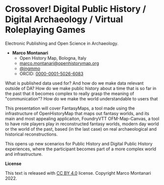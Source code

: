# Crossover! Digital Public History / Digital Archaeology / Virtual Roleplaying Games

Electronic Publishing and Open Science in Archaeology.

- **Marco Montanari**
  - Open History Map, Bologna, Italy
  - [marco.montanari@openhistorymap.org](mailto:marco.montanari@openhistorymap.org)
  - [@ingmmo](https://twitter.com/ingmmo)
  - ORCID: [0000-0001-5026-6083](https://orcid.org/0000-0001-5026-6083)


What is published data used for? And how do we make data relevant outside of DA? How do we make public history about a time that is so far in the past that it becomes complex to really grasp the meaning of "communication"? How do we make the world understandable to users that 

This presentation will cover FantasyMaps, a tool made using the infrastructure of OpenHistoryMap that maps out fantasy worlds, and its main and most appealing applicaiton, FoundryVTT OFM-Map-Canvas, a tool to have role players play in reconstructed fantasy worlds, modern day world or the world of the past, based (in the last case) on real archaeological and historical reconstructions. 

This opens up new scenarios for Public History and Digital Public History experiences, where the participant becomes part of a more complex world and infrastructure.

**License**

This text is released with [CC BY 4.0](https://creativecommons.org/licenses/by/4.0/) license. Copyright Marco Montanari 2022.
